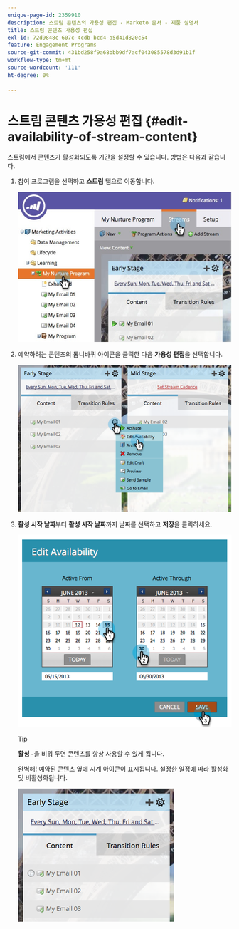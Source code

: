 ```yaml
---
unique-page-id: 2359910
description: 스트림 콘텐츠의 가용성 편집 - Marketo 문서 - 제품 설명서
title: 스트림 콘텐츠 가용성 편집
exl-id: 72d9848c-607c-4cdb-bcd4-a5d41d820c54
feature: Engagement Programs
source-git-commit: 431bd258f9a68bbb9df7acf043085578d3d91b1f
workflow-type: tm+mt
source-wordcount: '111'
ht-degree: 0%

---
```


# 스트림 콘텐츠 가용성 편집 {#edit-availability-of-stream-content}

스트림에서 콘텐츠가 활성화되도록 기간을 설정할 수 있습니다. 방법은 다음과 같습니다.

1. 참여 프로그램을 선택하고 **스트림** 탭으로 이동합니다.

   ![](assets/cloneasteam-2.jpg)

1. 예약하려는 콘텐츠의 톱니바퀴 아이콘을 클릭한 다음 **가용성 편집**&#x200B;을 선택합니다.

   ![](assets/image2014-9-15-17-3a35-3a56.png)

1. **활성 시작 날짜**&#x200B;부터 **활성 시작 날짜**&#x200B;까지 날짜를 선택하고 **저장**&#x200B;을 클릭하세요.

   ![](assets/image2014-9-15-17-3a36-3a0.png)

   >[!TIP]
   >
   >**활성 -**&#x200B;을 비워 두면 콘텐츠를 항상 사용할 수 있게 됩니다.

   완벽해! 예약된 콘텐츠 옆에 시계 아이콘이 표시됩니다. 설정한 일정에 따라 활성화 및 비활성화됩니다.

   ![](assets/image2014-9-15-17-3a36-3a4.png)
